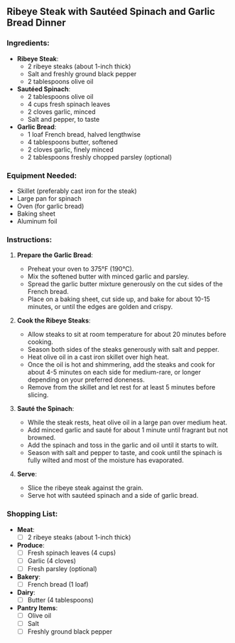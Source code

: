 ## Ribeye Steak with Sautéed Spinach and Garlic Bread Dinner

### Ingredients:
- **Ribeye Steak**:
  - 2 ribeye steaks (about 1-inch thick)
  - Salt and freshly ground black pepper
  - 2 tablespoons olive oil
- **Sautéed Spinach**:
  - 2 tablespoons olive oil
  - 4 cups fresh spinach leaves
  - 2 cloves garlic, minced
  - Salt and pepper, to taste
- **Garlic Bread**:
  - 1 loaf French bread, halved lengthwise
  - 4 tablespoons butter, softened
  - 2 cloves garlic, finely minced
  - 2 tablespoons freshly chopped parsley (optional)

### Equipment Needed:
- Skillet (preferably cast iron for the steak)
- Large pan for spinach
- Oven (for garlic bread)
- Baking sheet
- Aluminum foil

### Instructions:

1. **Prepare the Garlic Bread**:
   - Preheat your oven to 375°F (190°C).
   - Mix the softened butter with minced garlic and parsley.
   - Spread the garlic butter mixture generously on the cut sides of the French bread.
   - Place on a baking sheet, cut side up, and bake for about 10-15 minutes, or until the edges are golden and crispy.

2. **Cook the Ribeye Steaks**:
   - Allow steaks to sit at room temperature for about 20 minutes before cooking.
   - Season both sides of the steaks generously with salt and pepper.
   - Heat olive oil in a cast iron skillet over high heat.
   - Once the oil is hot and shimmering, add the steaks and cook for about 4-5 minutes on each side for medium-rare, or longer depending on your preferred doneness.
   - Remove from the skillet and let rest for at least 5 minutes before slicing.

3. **Sauté the Spinach**:
   - While the steak rests, heat olive oil in a large pan over medium heat.
   - Add minced garlic and sauté for about 1 minute until fragrant but not browned.
   - Add the spinach and toss in the garlic and oil until it starts to wilt.
   - Season with salt and pepper to taste, and cook until the spinach is fully wilted and most of the moisture has evaporated.

4. **Serve**:
   - Slice the ribeye steak against the grain.
   - Serve hot with sautéed spinach and a side of garlic bread.

### Shopping List:

- **Meat**:
  - [ ] 2 ribeye steaks (about 1-inch thick)
- **Produce**:
  - [ ] Fresh spinach leaves (4 cups)
  - [ ] Garlic (4 cloves)
  - [ ] Fresh parsley (optional)
- **Bakery**:
  - [ ] French bread (1 loaf)
- **Dairy**:
  - [ ] Butter (4 tablespoons)
- **Pantry Items**:
  - [ ] Olive oil
  - [ ] Salt
  - [ ] Freshly ground black pepper

